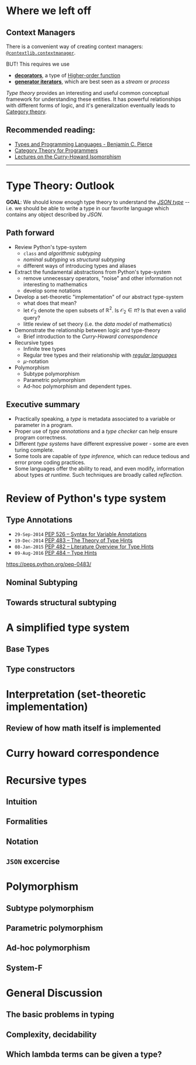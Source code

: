 # Where we left off

## Context Managers

There is a convenient way of creating context managers: [`@contextlib.contextmanager`](https://docs.python.org/3.10/library/contextlib.html#contextlib.contextmanager).

BUT! This requires we use
* [**decorators**](https://docs.python.org/3.10/glossary.html#term-decorator), a type of [Higher-order function](https://en.wikipedia.org/wiki/Higher-order_function#:~:text=In%20mathematics%20and%20computer%20science,a%20function%20as%20its%20result.)
* [**generator iterators**](https://docs.python.org/3.10/glossary.html#term-generator-iterator), which are best seen as a *stream* or *process*

*Type theory* provides an interesting and useful common conceptual framework for understanding these entities.  It has powerful relationships with different forms of logic, and it's generalization eventually leads to [Category theory](https://en.wikipedia.org/wiki/Category_theory).

## Recommended reading:

* [Types and Programming Languages - Benjamin C. Pierce](https://www.amazon.com/Types-Programming-Languages-MIT-Press/dp/0262162091)
* [Category Theory for Programmers](https://bartoszmilewski.com/2014/10/28/category-theory-for-programmers-the-preface/)
* [Lectures on the Curry-Howard Isomorphism](https://disi.unitn.it/~bernardi/RSISE11/Papers/curry-howard.pdf)
---

# Type Theory: Outlook

**GOAL**: We should know enough type theory to understand the [*JSON type*](https://www.json.org/json-en.html) -- i.e. we should be able to write a type in our favorite language which contains any object described by *JSON*.

## Path forward

* Review Python's type-system
    - `class` and *algorithmic subtyping*
    - *nominal subtyping* vs *structural subtyping*
    - different ways of introducing types and aliases
* Extract the fundamental abstractions from Python's type-system
    - remove unnecessary operators, "noise" and other information not interesting to mathematics
    - develop some notations
* Develop a set-theoretic "implementation" of our abstract type-system
    - what does that mean?
    - let $\mathcal{O_2}$ denote the open subsets of $\mathbb{R}^2$.  Is $\mathcal{O_2} \in \pi$?  Is that even a valid query?
    - little review of set theory (i.e. the *data model* of mathematics)
* Demonstrate the relationship between logic and type-theory
    - Brief introduction to the *Curry-Howard correspondence*
* Recursive types
    - Infinite tree types
    - Regular tree types and their relationship with [*regular languages*](https://en.wikipedia.org/wiki/Regular_language)
    - $\mu$-notation
* Polymorphism
    - Subtype polymorphism
    - Parametric polymorphism
    - Ad-hoc polymorphism and dependent types.


## Executive summary

* Practically speaking, a *type* is metadata associated to a variable or parameter in a program.
* Proper use of *type annotations* and a *type checker* can help ensure program correctness.
* Different *type systems* have different expressive power - some are even turing complete.
* Some tools are capable of *type inference,* which can reduce tedious and error prone coding practices.
* Some languages offer the ability to read, and even modify, information about types *at runtime.*  Such techniques are broadly called *reflection.*


# Review of Python's type system

## Type Annotations

* `29-Sep-2014` [PEP 526 – Syntax for Variable Annotations](https://peps.python.org/pep-0526/#non-goals)
* `19-Dec-2014` [PEP 483 – The Theory of Type Hints](https://peps.python.org/pep-0483/)
* `08-Jan-2015` [PEP 482 – Literature Overview for Type Hints](https://peps.python.org/pep-0482/)
* `09-Aug-2016` [PEP 484 – Type Hints](https://peps.python.org/pep-0484/#non-goals)


https://peps.python.org/pep-0483/
## Nominal Subtyping

## Towards structural subtyping

# A simplified type system

## Base Types

## Type constructors

# Interpretation (set-theoretic implementation)

## Review of how math itself is implemented

# Curry howard correspondence

# Recursive types

## Intuition

## Formalities

## Notation

## `JSON` excercise

# Polymorphism

## Subtype polymorphism

## Parametric polymorphism

## Ad-hoc polymorphism

## System-F

# General Discussion

## The basic problems in typing

## Complexity, decidability

## Which lambda terms can be given a type?